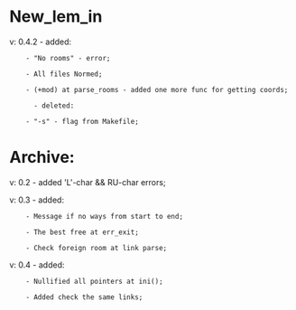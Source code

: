 # New_lem_in

 v: 0.4.2 - added:
		
		- "No rooms" - error;

		- All files Normed;

		- (+mod) at parse_rooms - added one more func for getting coords;

		  - deleted:
		
		- "-s" - flag from Makefile;



# Archive: 

 v: 0.2 - added 'L'-char && RU-char errors;
 
 v: 0.3 - added:
 
        - Message if no ways from start to end;
        
        - The best free at err_exit;
        
        - Check foreign room at link parse;

 v: 0.4 - added:
		
		- Nullified all pointers at ini();

		- Added check the same links;
		

